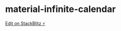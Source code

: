 # material-infinite-calendar

[Edit on StackBlitz ⚡️](https://stackblitz.com/edit/material-infinite-calendar-6oxhhw)